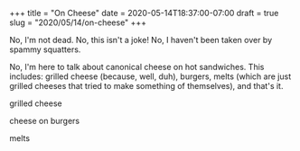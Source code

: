 +++
title = "On Cheese"
date = 2020-05-14T18:37:00-07:00
draft = true
slug = "2020/05/14/on-cheese"
+++

No, I'm not dead.  No, this isn't a joke!  No, I haven't been taken over by spammy squatters.

No, I'm here to talk about canonical cheese on hot sandwiches.  This includes: grilled cheese (because, well, duh), burgers, melts (which are just grilled cheeses that tried to make something of themselves), and that's it.



grilled cheese

cheese on burgers

melts
